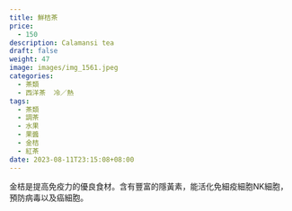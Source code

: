 ```yaml
---
title: 鮮桔茶
price:
  - 150
description: Calamansi tea
draft: false
weight: 47
image: images/img_1561.jpeg
categories:
  - 茶類
  - 西洋茶  冷／熱
tags:
  - 茶類
  - 調茶
  - 水果
  - 果醬
  - 金桔
  - 紅茶
date: 2023-08-11T23:15:08+08:00
---
```

 金桔是提高免疫力的優良食材。含有豐富的隱黃素，能活化免細疫細胞NK細胞，預防病毒以及癌細胞。